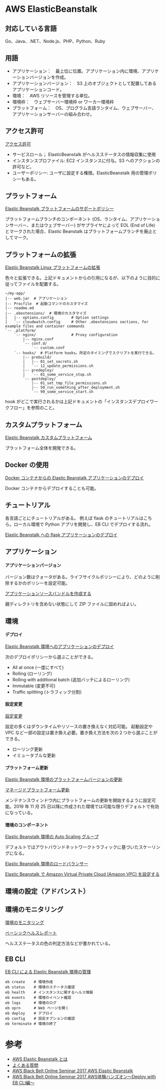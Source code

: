# AWS ElasticBeanstalk

## 対応している言語
Go、Java、.NET、Node.js、PHP、Python、Ruby 

## 用語

* アプリケーション：　最上位に位置。アプリケーション内に環境、アプリケーションバージョンを作成。
* アプリケーションバージョン：　S3 上のオブジェクトとして配置してあるアプリケーションコード。
* 環境：　AWS リソースを管理する単位。
* 環境枠：　ウェブサーバー環境枠 or ワーカー環境枠
* プラットフォーム：　OS、プログラム言語ランタイム、ウェブサーバー、アプリケーションサーバーの組み合わせ。

## アクセス許可

[アクセス許可](https://docs.aws.amazon.com/ja_jp/elasticbeanstalk/latest/dg/concepts-roles.html)

* サービスロール； ElasticBeanstalk がヘルスステータスの情報収集に使用
* インスタンスプロファイル: EC2 インスタンスに付与。S3 へのアクションの許可など。
* ユーザーポリシー: ユーザに設定する権限。ElasticBeanstalk 用の管理ポリシーもある。

## プラットフォーム

[Elastic Beanstalk プラットフォームのサポートポリシー](https://docs.aws.amazon.com/ja_jp/elasticbeanstalk/latest/dg/platforms-support-policy.html)

プラットフォームブランチのコンポーネント (OS、ランタイム、アプリケーションサーバー、またはウェブサーバー) がサプライヤによって EOL (End of Life) とマークされた場合、Elastic Beanstalk はプラットフォームブランチを廃止としてマーク。


## プラットフォームの拡張

[Elastic Beanstalk Linux プラットフォームの拡張](https://docs.aws.amazon.com/ja_jp/elasticbeanstalk/latest/dg/platforms-linux-extend.html)

色々と拡張できる。上記ドキュメントからの引用になるが、以下のように目的に従ってファイルを配置する。

```
~/my-app/
|-- web.jar  # アプリケーション
|-- Procfile  # 起動コマンドのカスタマイズ
|-- readme.md
|-- .ebextensions/  # 環境のカスタマイズ
|   |-- options.config        # Option settings
|   `-- cloudwatch.config     # Other .ebextensions sections, for example files and container commands
`-- .platform/
    `-- nginx/                # Proxy configuration
        |-- nginx.conf
        `-- conf.d/
            `-- custom.conf
    `-- hooks/  # Platform hooks。所定のタイミングでスクリプトを実行できる。
        |-- prebuild/
        |   |-- 01_set_secrets.sh
        |   `-- 12_update_permissions.sh
        |-- predeploy/
        |   `-- 01_some_service_stop.sh
        `-- postdeploy/
            |-- 01_set_tmp_file_permissions.sh
            |-- 50_run_something_after_deployment.sh
            `-- 99_some_service_start.sh
```

hook がどこで実行されるかは上記ドキュメントの「インスタンスデプロイワークフロー」を参照のこと。

## カスタムプラットフォーム

[Elastic Beanstalk カスタムプラットフォーム](https://docs.aws.amazon.com/ja_jp/elasticbeanstalk/latest/dg/custom-platforms.html)

プラットフォーム全体を開発できる。

## Docker の使用

[Docker コンテナからの Elastic Beanstalk アプリケーションのデプロイ](https://docs.aws.amazon.com/ja_jp/elasticbeanstalk/latest/dg/create_deploy_docker.html)

Docker コンテナからデプロイすることも可能。

## チュートリアル

各言語ごとにチュートリアルがある。
例えば flask のチュートリアルはこちら。ローカル環境で Python アプリを開発し、EB CLI でデプロイする流れ。

[Elastic Beanstalk への flask アプリケーションのデプロイ](https://docs.aws.amazon.com/ja_jp/elasticbeanstalk/latest/dg/create-deploy-python-flask.html)


## アプリケーション

#### アプリケーションバージョン

バージョン数はクォータがある。ライフサイクルポリシーにより、どのように削除するかのポリシーを設定可能。

[アプリケーションソースバンドルを作成する](https://docs.aws.amazon.com/ja_jp/elasticbeanstalk/latest/dg/applications-sourcebundle.html)

親ディレクトリを含めない状態にして ZIP ファイルに固めればよい。

## 環境

#### デプロイ

[Elastic Beanstalk 環境へのアプリケーションのデプロイ](https://docs.aws.amazon.com/ja_jp/elasticbeanstalk/latest/dg/using-features.deploy-existing-version.html)

次のデプロイポリシーから選ぶことができる。

* All at once (一度にすべて)
* Rolling (ローリング)
* Rolling with additional batch (追加バッチによるローリング)
* Immutable (変更不可)
* Traffic splitting (トラフィック分割)

#### 設定変更

[設定変更](https://docs.aws.amazon.com/ja_jp/elasticbeanstalk/latest/dg/environments-updating.html)

設定の多くはダウンタイムやリソースの置き換えなく対応可能。
起動設定や VPC など一部の設定は置き換え必要。置き換え方法を次の２つから選ぶことができる。

* ローリング更新
* イミュータブルな更新

#### プラットフォーム更新

[Elastic Beanstalk 環境のプラットフォームバージョンの更新](https://docs.aws.amazon.com/ja_jp/elasticbeanstalk/latest/dg/using-features.platform.upgrade.html)

[マネージドプラットフォーム更新](https://docs.aws.amazon.com/ja_jp/elasticbeanstalk/latest/dg/environment-platform-update-managed.html)

メンテナンスウィンドウ内にプラットフォームの更新を開始するように設定可能。2019 年 11 月 25 日以降に作成された環境では可能な限りデフォルトで有効になっている。

#### 環境のコンポーネント

[Elastic Beanstalk 環境の Auto Scaling グループ](https://docs.aws.amazon.com/ja_jp/elasticbeanstalk/latest/dg/using-features.managing.as.html)

デフォルトではアウトバウンドネットワークトラフィックに基づいたスケーリングになる。

[Elastic Beanstalk 環境のロードバランサー](https://docs.aws.amazon.com/ja_jp/elasticbeanstalk/latest/dg/using-features.managing.elb.html)

[Elastic Beanstalk で Amazon Virtual Private Cloud (Amazon VPC) を設定する](https://docs.aws.amazon.com/ja_jp/elasticbeanstalk/latest/dg/using-features.managing.vpc.html)

## 環境の設定（アドバンスト）


## 環境のモニタリング

[環境のモニタリング](https://docs.aws.amazon.com/ja_jp/elasticbeanstalk/latest/dg/environments-health.html)

[ベーシックヘルスレポート](https://docs.aws.amazon.com/ja_jp/elasticbeanstalk/latest/dg/using-features.healthstatus.html)

ヘルスステータスの色の判定方法などが書かれている。

## EB CLI

[EB CLI による Elastic Beanstalk 環境の管理](https://docs.aws.amazon.com/ja_jp/elasticbeanstalk/latest/dg/eb-cli3-getting-started.html)

```shell
eb create    # 環境作成
eb status    # 環境のステータス確認
eb health    # インスタンスに関するヘルス情報
eb events    # 環境のイベント確認
eb logs      # 環境のログ
eb oprn      # Web ページを開く
eb deploy    # デプロイ
eb config    # 設定オプションの確認
eb terminate # 環境の終了
```


# 参考


* [AWS Elastic Beanstalk とは](https://docs.aws.amazon.com/ja_jp/elasticbeanstalk/latest/dg/Welcome.html)
* [よくある質問](https://aws.amazon.com/jp/elasticbeanstalk/faqs/)
* [AWS Black Belt Online Seminar 2017 AWS Elastic Beanstalk](https://www.slideshare.net/AmazonWebServicesJapan/aws-black-belt-online-seminar-2017-aws-elastic-beanstalk)
* [AWS Black Belt Online Seminar 2017 AWS体験ハンズオン～Deploy with EB CLI編～](https://www.slideshare.net/AmazonWebServicesJapan/aws-black-belt-online-seminar-2017-awsdeploy-with-eb-cli)

